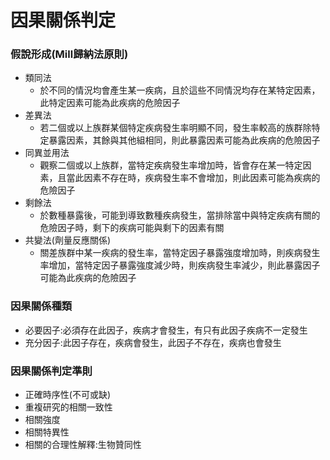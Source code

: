 # 因果關係判定

### 假說形成(Mill歸納法原則)

- 類同法
    - 於不同的情況均會產生某一疾病，且於這些不同情況均存在某特定因素，此特定因素可能為此疾病的危險因子
- 差異法
    - 若二個或以上族群某個特定疾病發生率明顯不同，發生率較高的族群除特定暴露因素，其餘與其他組相同，則此暴露因素可能為此疾病的危險因子
- 同異並用法
    - 觀察二個或以上族群，當特定疾病發生率增加時，皆會存在某一特定因素，且當此因素不存在時，疾病發生率不會增加，則此因素可能為疾病的危險因子
- 剩餘法
    - 於數種暴露後，可能到導致數種疾病發生，當排除當中與特定疾病有關的危險因子時，剩下的疾病可能與剩下的因素有關
- 共變法(劑量反應關係)
    - 關差族群中某一疾病的發生率，當特定因子暴露強度增加時，則疾病發生率增加，當特定因子暴露強度減少時，則疾病發生率減少，則此暴露因子可能為此疾病的危險因子

### 因果關係種類

- 必要因子:必須存在此因子，疾病才會發生，有只有此因子疾病不一定發生
- 充分因子:此因子存在，疾病會發生，此因子不存在，疾病也會發生

### 因果關係判定準則

- 正確時序性(不可或缺)
- 重複研究的相關一致性
- 相關強度
- 相關特異性
- 相關的合理性解釋:生物贊同性